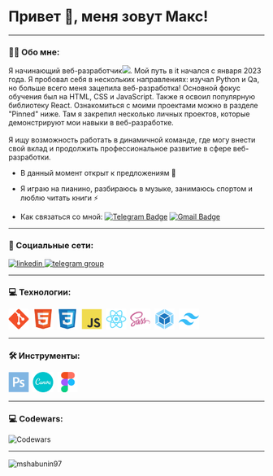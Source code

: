 <h1 align="left">Привет 👋, меня зовут Макс!</h1>

---

### :man_technologist: Обо мне:

Я начинающий веб-разработчик<img src="https://media.giphy.com/media/WUlplcMpOCEmTGBtBW/giphy.gif" width="30px">. Мой путь в it начался с января 2023 года. Я пробовал себя в нескольких направлениях: изучал Python и Qa, но больше всего меня зацепила веб-разработка! Основной фокус обучения был на HTML, CSS и JavaScript. Также я освоил популярную  библиотеку React. Ознакомиться с моими проектами можно в разделе "Pinned" ниже. Там я закрепил несколько личных проектов, которые демонстрируют мои навыки в веб-разработке.
<br>
<br>
Я ищу возможность работать в динамичной команде, где могу внести свой вклад и продолжить профессиональное развитие в сфере веб-разработки.


- В данный момент открыт к предложениям :telescope: 

- Я играю на пианино, разбираюсь в музыке, занимаюсь спортом и люблю читать книги  :zap:

- Как связаться со мной: [![Telegram Badge](https://img.shields.io/badge/-Kurugurugi-blue?style=flat&logo=Telegram&logoColor=white)](https://t.me/Kurugurugi) [![Gmail Badge](https://img.shields.io/badge/-Gmail-red?style=flat&logo=Gmail&logoColor=white)](mailto:mshabunin97@gmail.com)

---


### 🤝 Социальные сети:

  <div id="badges">
    <a href="#" target="_blank">
      <img src="https://cdn-icons-png.flaticon.com/512/2504/2504799.png" width="40" height="40" alt="linkedin" />
    </a>
    <a href="https://t.me/Kurugurugi" target="_blank">
      <img src="https://cdn-icons-png.flaticon.com/512/2111/2111646.png" width="40" height="40" alt="telegram group" />
    </a>

  </div>

  ---

### 💻 Технологии:

<div>
  <img src="https://github.com/devicons/devicon/blob/master/icons/git/git-original.svg" title="git" alt="git" width="40" height="40"/>&nbsp
  <img src="https://github.com/devicons/devicon/blob/master/icons/html5/html5-original.svg" title="html5" alt="html5" width="40" height="40"/>&nbsp
  <img src="https://github.com/devicons/devicon/blob/master/icons/css3/css3-original.svg" title="css" alt="css" width="40" height="40"/>&nbsp
  <img src="https://github.com/devicons/devicon/blob/master/icons/javascript/javascript-original.svg" title="javascript" alt="javascript" width="40" height="40"/>&nbsp
  <img src="https://github.com/devicons/devicon/blob/master/icons/react/react-original.svg" title="reactjs" alt="reactjs" width="40" height="40"/>&nbsp
  <img src="https://github.com/devicons/devicon/blob/master/icons/sass/sass-original.svg" title="sass/scss" alt="sass/scss" width="40" height="40"/>&nbsp;
  <img src="https://github.com/devicons/devicon/blob/master/icons/webpack/webpack-original.svg" title="webpack" alt="webpack" width="40" height="40"/>&nbsp;
  <img src="https://github.com/devicons/devicon/blob/master/icons/tailwindcss/tailwindcss-plain.svg" title="tailwindcss" alt="tailwindcss" width="40" height="40"/>&nbsp;
  <!-- <img src="https://github.com/devicons/devicon/blob/master/icons/redux/redux-original.svg" title="redux" alt="redux" width="40" height="40"/>&nbsp; -->
</div>

---

### 🛠 Инструменты:

<div>
  <img src="https://github.com/devicons/devicon/blob/master/icons/photoshop/photoshop-plain.svg" title="photoshop" alt="photoshop" width="40" height="40"/>&nbsp;
  <img src="https://github.com/devicons/devicon/blob/master/icons/canva/canva-original.svg" title="canva" alt="canva" width="40" height="40"/>&nbsp;
  <img src="https://github.com/devicons/devicon/blob/master/icons/figma/figma-original.svg" title="figma" alt="figma" width="40" height="40"/>&nbsp;
</div>

---

### 💻 Codewars:

![Codewars](https://github.r2v.ch/codewars?user=Kururugurugi)

---
  <p><img align="center" src="https://github-readme-streak-stats.herokuapp.com/?user=mshabunin97&" alt="mshabunin97" /></p